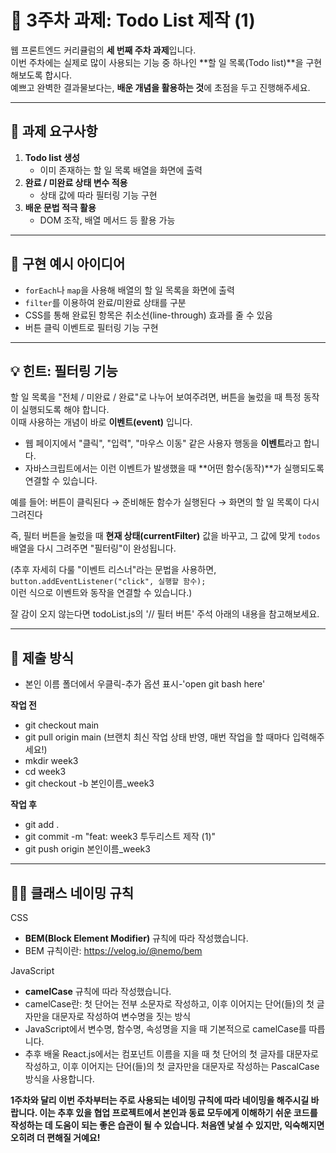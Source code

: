 # 📝 3주차 과제: Todo List 제작 (1)

웹 프론트엔드 커리큘럼의 **세 번째 주차 과제**입니다.  
이번 주차에는 실제로 많이 사용되는 기능 중 하나인 **할 일 목록(Todo list)**을 구현해보도록 합시다.  
예쁘고 완벽한 결과물보다는, **배운 개념을 활용하는 것**에 초점을 두고 진행해주세요.

---

## 📌 과제 요구사항

1. **Todo list 생성**
   - 이미 존재하는 할 일 목록 배열을 화면에 출력
2. **완료 / 미완료 상태 변수 적용**
   - 상태 값에 따라 필터링 기능 구현
3. **배운 문법 적극 활용**
   - DOM 조작, 배열 메서드 등 활용 가능

---

## 🎨 구현 예시 아이디어

- `forEach`나 `map`을 사용해 배열의 할 일 목록을 화면에 출력
- `filter`를 이용하여 완료/미완료 상태를 구분
- CSS를 통해 완료된 항목은 취소선(line-through) 효과를 줄 수 있음
- 버튼 클릭 이벤트로 필터링 기능 구현

---

## 💡 힌트: 필터링 기능

할 일 목록을 "전체 / 미완료 / 완료"로 나누어 보여주려면, 버튼을 눌렀을 때 특정 동작이 실행되도록 해야 합니다.  
이때 사용하는 개념이 바로 **이벤트(event)** 입니다.

- 웹 페이지에서 "클릭", "입력", "마우스 이동" 같은 사용자 행동을 **이벤트**라고 합니다.  
- 자바스크립트에서는 이런 이벤트가 발생했을 때 **어떤 함수(동작)**가 실행되도록 연결할 수 있습니다.  

예를 들어: 버튼이 클릭된다 → 준비해둔 함수가 실행된다 → 화면의 할 일 목록이 다시 그려진다

즉, 필터 버튼을 눌렀을 때 **현재 상태(currentFilter)** 값을 바꾸고, 그 값에 맞게 `todos` 배열을 다시 그려주면 "필터링"이 완성됩니다.

(추후 자세히 다룰 "이벤트 리스너"라는 문법을 사용하면,  
`button.addEventListener("click", 실행할 함수);`  
이런 식으로 이벤트와 동작을 연결할 수 있습니다.)

잘 감이 오지 않는다면 todoList.js의 '// 필터 버튼' 주석 아래의 내용을 참고해보세요.

---

## 📂 제출 방식

- 본인 이름 폴더에서 우클릭-추가 옵션 표시-'open git bash here'

**작업 전**
- git checkout main
- git pull origin main (브랜치 최신 작업 상태 반영, 매번 작업을 할 때마다 입력해주세요!)
- mkdir week3
- cd week3
- git checkout -b 본인이름_week3

**작업 후**

- git add .
- git commit -m "feat: week3 투두리스트 제작 (1)"
- git push origin 본인이름_week3

---

## 🧑‍💻 클래스 네이밍 규칙

CSS
- **BEM(Block Element Modifier)** 규칙에 따라 작성했습니다.
- BEM 규칙이란: https://velog.io/@nemo/bem

JavaScript
- **camelCase** 규칙에 따라 작성했습니다.
- camelCase란: 첫 단어는 전부 소문자로 작성하고, 이후 이어지는 단어(들)의 첫 글자만을 대문자로 작성하여 변수명을 짓는 방식
- JavaScript에서 변수명, 함수명, 속성명을 지을 때 기본적으로 camelCase를 따릅니다.
- 추후 배울 React.js에서는 컴포넌트 이름을 지을 때 첫 단어의 첫 글자를 대문자로 작성하고, 이후 이어지는 단어(들)의 첫 글자만을 대문자로 작성하는 PascalCase 방식을 사용합니다.

**1주차와 달리 이번 주차부터는 주로 사용되는 네이밍 규칙에 따라 네이밍을 해주시길 바랍니다. 이는 추후 있을 협업 프로젝트에서 본인과 동료 모두에게 이해하기 쉬운 코드를 작성하는 데 도움이 되는 좋은 습관이 될 수 있습니다. 처음엔 낯설 수 있지만, 익숙해지면 오히려 더 편해질 거예요!**